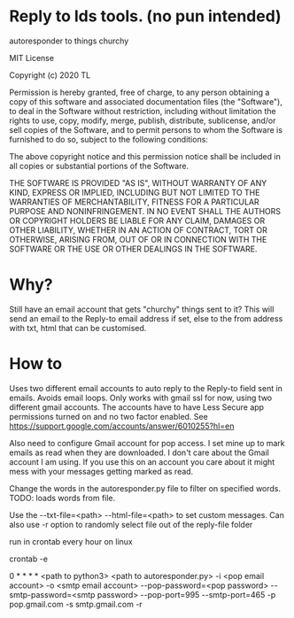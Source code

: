 # Reply to lds tools. (no pun intended)
autoresponder to things churchy

MIT License

Copyright (c) 2020 TL

Permission is hereby granted, free of charge, to any person obtaining a copy
of this software and associated documentation files (the "Software"), to deal
in the Software without restriction, including without limitation the rights
to use, copy, modify, merge, publish, distribute, sublicense, and/or sell
copies of the Software, and to permit persons to whom the Software is
furnished to do so, subject to the following conditions:

The above copyright notice and this permission notice shall be included in all
copies or substantial portions of the Software.

THE SOFTWARE IS PROVIDED "AS IS", WITHOUT WARRANTY OF ANY KIND, EXPRESS OR
IMPLIED, INCLUDING BUT NOT LIMITED TO THE WARRANTIES OF MERCHANTABILITY,
FITNESS FOR A PARTICULAR PURPOSE AND NONINFRINGEMENT. IN NO EVENT SHALL THE
AUTHORS OR COPYRIGHT HOLDERS BE LIABLE FOR ANY CLAIM, DAMAGES OR OTHER
LIABILITY, WHETHER IN AN ACTION OF CONTRACT, TORT OR OTHERWISE, ARISING FROM,
OUT OF OR IN CONNECTION WITH THE SOFTWARE OR THE USE OR OTHER DEALINGS IN THE
SOFTWARE.

# Why?

Still have an email account that gets "churchy" things sent to it? This will send an email to the Reply-to email address if set, else to the from address with txt, html that can be customised.

# How to

Uses two different email accounts to auto reply to the Reply-to field sent in emails. Avoids email loops. Only works with gmail ssl for now, using two different gmail accounts. The accounts have to have Less Secure app permissions turned on and no two factor enabled. 
See https://support.google.com/accounts/answer/6010255?hl=en

Also need to configure Gmail account for pop access. I set mine up to mark emails as read when they are downloaded. I don't care about the Gmail account I am using. If you use this on an account you care about it might mess with your messages getting marked as read.

Change the words in the autoresponder.py file to filter on specified words. TODO: loads words from file.

Use the --txt-file=\<path> --html-file=\<path> to set custom messages. Can also use -r option to randomly select file out of the reply-file folder

run in crontab every hour on linux

crontab -e

0 * * * * \<path to python3> \<path to autoresponder.py> -i \<pop email account> -o \<smtp email account> --pop-password=\<pop password> --smtp-password=\<smtp password> --pop-port=995 --smtp-port=465 -p pop.gmail.com -s smtp.gmail.com -r
